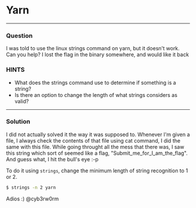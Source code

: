 # Yarn
___

### Question

I was told to use the linux strings command on yarn, but it doesn't work. Can you help? I lost the flag in the binary somewhere, and would like it back

### HINTS
+ What does the strings command use to determine if something is a string?
+ Is there an option to change the length of what strings considers as valid?

___

### Solution
I did not actually solved it the way it was supposed to. Whenever I'm given a file, I always check the contents of that file using cat command, I did the same with this file. 
While going throught all the mess that there was, I saw this string which sort of seemed like a flag, "Submit_me_for_I_am_the_flag". And guess what, I hit the bull's eye :-p 

To do it using ```strings```, change the minimum length of string recognition to 1 or 2.
```bash
$ strings -n 2 yarn
```


Adios :) @cyb3rw0rm
